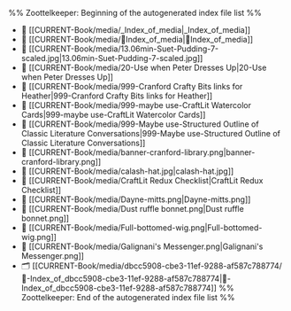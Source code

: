 %% Zoottelkeeper: Beginning of the autogenerated index file list  %%
- 📄 [[CURRENT-Book/media/_Index_of_media|_Index_of_media]]
- 📄 [[CURRENT-Book/media/🧠Index_of_media|🧠Index_of_media]]
- 📄 [[CURRENT-Book/media/13.06min-Suet-Pudding-7-scaled.jpg|13.06min-Suet-Pudding-7-scaled.jpg]]
- 📄 [[CURRENT-Book/media/20-Use when Peter Dresses Up|20-Use when Peter Dresses Up]]
- 📄 [[CURRENT-Book/media/999-Cranford Crafty Bits links for Heather|999-Cranford Crafty Bits links for Heather]]
- 📄 [[CURRENT-Book/media/999-maybe use-CraftLit Watercolor Cards|999-maybe use-CraftLit Watercolor Cards]]
- 📄 [[CURRENT-Book/media/999-Maybe use-Structured Outline of Classic Literature Conversations|999-Maybe use-Structured Outline of Classic Literature Conversations]]
- 📄 [[CURRENT-Book/media/banner-cranford-library.png|banner-cranford-library.png]]
- 📄 [[CURRENT-Book/media/calash-hat.jpg|calash-hat.jpg]]
- 📄 [[CURRENT-Book/media/CraftLit Redux Checklist|CraftLit Redux Checklist]]
- 📄 [[CURRENT-Book/media/Dayne-mitts.png|Dayne-mitts.png]]
- 📄 [[CURRENT-Book/media/Dust ruffle bonnet.png|Dust ruffle bonnet.png]]
- 📄 [[CURRENT-Book/media/Full-bottomed-wig.png|Full-bottomed-wig.png]]
- 📄 [[CURRENT-Book/media/Galignani's Messenger.png|Galignani's Messenger.png]]
- 🗂️ [[CURRENT-Book/media/dbcc5908-cbe3-11ef-9288-af587c788774/🧠-Index_of_dbcc5908-cbe3-11ef-9288-af587c788774|🧠-Index_of_dbcc5908-cbe3-11ef-9288-af587c788774]]
%% Zoottelkeeper: End of the autogenerated index file list  %%
